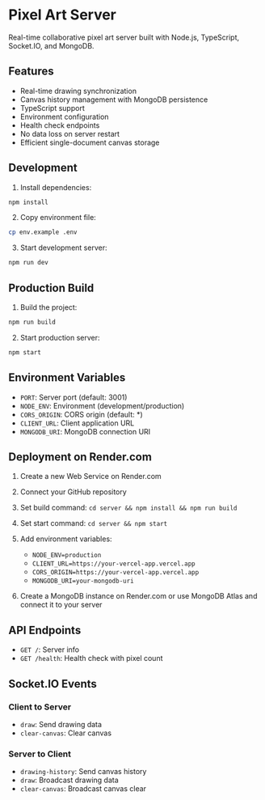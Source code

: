 # Pixel Art Server

Real-time collaborative pixel art server built with Node.js, TypeScript, Socket.IO, and MongoDB.

## Features

- Real-time drawing synchronization
- Canvas history management with MongoDB persistence
- TypeScript support
- Environment configuration
- Health check endpoints
- No data loss on server restart
- Efficient single-document canvas storage

## Development

1. Install dependencies:

```bash
npm install
```

2. Copy environment file:

```bash
cp env.example .env
```

3. Start development server:

```bash
npm run dev
```

## Production Build

1. Build the project:

```bash
npm run build
```

2. Start production server:

```bash
npm start
```

## Environment Variables

- `PORT`: Server port (default: 3001)
- `NODE_ENV`: Environment (development/production)
- `CORS_ORIGIN`: CORS origin (default: \*)
- `CLIENT_URL`: Client application URL
- `MONGODB_URI`: MongoDB connection URI

## Deployment on Render.com

1. Create a new Web Service on Render.com
2. Connect your GitHub repository
3. Set build command: `cd server && npm install && npm run build`
4. Set start command: `cd server && npm start`
5. Add environment variables:

   - `NODE_ENV=production`
   - `CLIENT_URL=https://your-vercel-app.vercel.app`
   - `CORS_ORIGIN=https://your-vercel-app.vercel.app`
   - `MONGODB_URI=your-mongodb-uri`

6. Create a MongoDB instance on Render.com or use MongoDB Atlas and connect it to your server

## API Endpoints

- `GET /`: Server info
- `GET /health`: Health check with pixel count

## Socket.IO Events

### Client to Server

- `draw`: Send drawing data
- `clear-canvas`: Clear canvas

### Server to Client

- `drawing-history`: Send canvas history
- `draw`: Broadcast drawing data
- `clear-canvas`: Broadcast canvas clear
